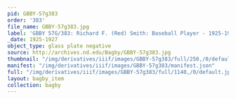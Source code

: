 ```yaml
---
pid: GBBY-57g383
order: '383'
file_name: GBBY-57g383.jpg
label: 'GBBY 57G/383: Richard F. (Red) Smith: Baseball Player - 1925-1927'
_date: 1925-1927
object_type: glass plate negative
source: http://archives.nd.edu/Bagby/GBBY-57g383.jpg
thumbnail: "/img/derivatives/iiif/images/GBBY-57g383/full/250,/0/default.jpg"
manifest: "/img/derivatives/iiif/images/GBBY-57g383/manifest.json"
full: "/img/derivatives/iiif/images/GBBY-57g383/full/1140,/0/default.jpg"
layout: bagby_item
collection: bagby
---
```

